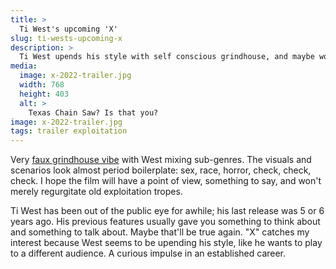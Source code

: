 ```yaml
---
title: >
  Ti West's upcoming 'X'
slug: ti-wests-upcoming-x
description: > 
  Ti West upends his style with self conscious grindhouse, and maybe working like he wants to play to a different audience.
media: 
  image: x-2022-trailer.jpg
  width: 768
  height: 403
  alt: >
    Texas Chain Saw? Is that you?
image: x-2022-trailer.jpg
tags: trailer exploitation
---
```


Very [faux grindhouse vibe](https://www.youtube.com/results?search_query=trailer+x+2022+ti+west+a24) with West mixing sub-genres. The visuals and scenarios look almost period boilerplate: sex, race, horror, check, check, check. I hope the film will have a point of view, something to say, and won't merely regurgitate old exploitation tropes.<!--more-->

Ti West has been out of the public eye for awhile; his last release was 5 or 6 years ago. His previous features usually gave you something to think about and something to talk about. Maybe that'll be true again. "X" catches my interest because West seems to be upending his style, like he wants to play to a different audience. A curious impulse in an established career.
